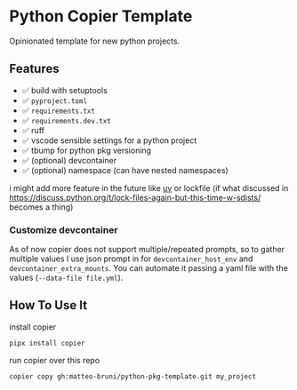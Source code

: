 # Python Copier Template

Opinionated template for new python projects.

## Features 

- ✅ build with setuptools 
- ✅ `pyproject.toml` 
- ✅ `requirements.txt`
- ✅ `requirements.dev.txt`
- ✅ ruff
- ✅ vscode sensible settings for a python project
- ✅ tbump for python pkg versioning
- ✅ (optional) devcontainer
- ✅ (optional) namespace (can have nested namespaces)

i might add more feature in the future like [uv](https://github.com/astral-sh/uv) or lockfile (if what discussed in https://discuss.python.org/t/lock-files-again-but-this-time-w-sdists/ becomes a thing)


### Customize devcontainer

As of now copier does not support multiple/repeated prompts, so to gather multiple values I use json prompt in for `devcontainer_host_env` and `devcontainer_extra_mounts`. You can automate it passing a yaml file with the values (`--data-file file.yml`).

## How To Use It

install copier

```bash
pipx install copier
```

run copier over this repo
```bash
copier copy gh:matteo-bruni/python-pkg-template.git my_project
```
